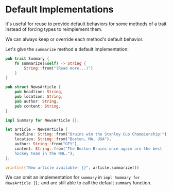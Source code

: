 # Default Implementations

It's useful for reuse to provide default behaviors for some methods of a trait
instead of forcing types to reimplement them.

We can always keep or override each method's default behavior.

Let's give the `summarize` method a default implementation:

```rust
pub trait Summary {
    fn summarize(&self) -> String {
        String::from("(Read more...)")
    }
}

pub struct NewsArticle {
    pub headline: String,
    pub location: String,
    pub author: String,
    pub content: String,
}

impl Summary for NewsArticle {};

let article = NewsArticle {
    headline: String::from("Bruins win the Stanley Cup Championship!"),
    location: String::from("Boston, MA, USA"),
    author: String::from("GFY"),
    content: String::from("The Boston Bruins once again are the best
    hockey team in the NHL."),
};

println!("New article available! {}", article.summarize())
```

We can omit an implementation for `summary` in `impl Summary for NewsArticle
{};` and are still able to call the default `summary` function.

